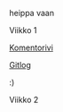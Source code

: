 heippa vaan

Viikko 1

[Komentorivi](https://github.com/sansilla/ot-harjoitustyo/blob/master/laskarit/viikko1/komentorivi.txt)

[Gitlog](https://github.com/sansilla/ot-harjoitustyo/blob/master/laskarit/viikko1/gitlog.txt)

:)

Viikko 2

